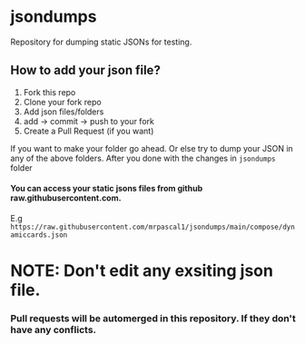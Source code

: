 # jsondumps
Repository for dumping static JSONs for testing.

## How to add your json file?
1. Fork this repo
2. Clone your fork repo
3. Add json files/folders
4. add -> commit -> push to your fork
5. Create a Pull Request (if you want)

If you want to make your folder go ahead. Or else try to dump your JSON in any of the above folders.
After you done with the changes in ```jsondumps``` folder

#### You can access your static jsons files from github raw.githubusercontent.com.
E.g ```https://raw.githubusercontent.com/mrpascal1/jsondumps/main/compose/dynamiccards.json```

# NOTE: Don't edit any exsiting json file.

### Pull requests will be automerged in this repository. If they don't have any conflicts.
